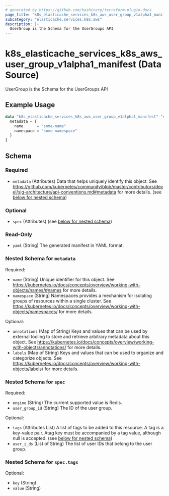 ```yaml
---
# generated by https://github.com/hashicorp/terraform-plugin-docs
page_title: "k8s_elasticache_services_k8s_aws_user_group_v1alpha1_manifest Data Source - terraform-provider-k8s"
subcategory: "elasticache.services.k8s.aws"
description: |-
  UserGroup is the Schema for the UserGroups API
---
```


# k8s_elasticache_services_k8s_aws_user_group_v1alpha1_manifest (Data Source)

UserGroup is the Schema for the UserGroups API

## Example Usage

```terraform
data "k8s_elasticache_services_k8s_aws_user_group_v1alpha1_manifest" "example" {
  metadata = {
    name      = "some-name"
    namespace = "some-namespace"
  }
}
```

<!-- schema generated by tfplugindocs -->
## Schema

### Required

- `metadata` (Attributes) Data that helps uniquely identify this object. See https://github.com/kubernetes/community/blob/master/contributors/devel/sig-architecture/api-conventions.md#metadata for more details. (see [below for nested schema](#nestedatt--metadata))

### Optional

- `spec` (Attributes) (see [below for nested schema](#nestedatt--spec))

### Read-Only

- `yaml` (String) The generated manifest in YAML format.

<a id="nestedatt--metadata"></a>
### Nested Schema for `metadata`

Required:

- `name` (String) Unique identifier for this object. See https://kubernetes.io/docs/concepts/overview/working-with-objects/names/#names for more details.
- `namespace` (String) Namespaces provides a mechanism for isolating groups of resources within a single cluster. See https://kubernetes.io/docs/concepts/overview/working-with-objects/namespaces/ for more details.

Optional:

- `annotations` (Map of String) Keys and values that can be used by external tooling to store and retrieve arbitrary metadata about this object. See https://kubernetes.io/docs/concepts/overview/working-with-objects/annotations/ for more details.
- `labels` (Map of String) Keys and values that can be used to organize and categorize objects. See https://kubernetes.io/docs/concepts/overview/working-with-objects/labels/ for more details.


<a id="nestedatt--spec"></a>
### Nested Schema for `spec`

Required:

- `engine` (String) The current supported value is Redis.
- `user_group_id` (String) The ID of the user group.

Optional:

- `tags` (Attributes List) A list of tags to be added to this resource. A tag is a key-value pair. Atag key must be accompanied by a tag value, although null is accepted. (see [below for nested schema](#nestedatt--spec--tags))
- `user_i_ds` (List of String) The list of user IDs that belong to the user group.

<a id="nestedatt--spec--tags"></a>
### Nested Schema for `spec.tags`

Optional:

- `key` (String)
- `value` (String)
